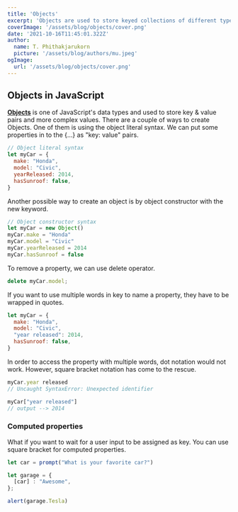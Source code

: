 ```yaml
---
title: 'Objects'
excerpt: 'Objects are used to store keyed collections of different types of data which get more & more complex overtime.'
coverImage: '/assets/blog/objects/cover.png'
date: '2021-10-16T11:45:01.322Z'
author:
  name: T. Phithakjarukorn
  picture: '/assets/blog/authors/mu.jpeg'
ogImage:
  url: '/assets/blog/objects/cover.png'
---
```


## Objects in JavaScript

[**Objects**](https://developer.mozilla.org/en-US/docs/Web/JavaScript/Reference/Global_Objects/Object) is one of JavaScript's data types and used to store key & value pairs and more complex values. There are a couple of ways to create Objects. One of them is using the object literal syntax. We can put some properties in to the {...} as "key: value" pairs.

```js
// Object literal syntax
let myCar = {
  make: "Honda",
  model: "Civic",
  yearReleased: 2014,
  hasSunroof: false,
}
```

Another possible way to create an object is by object constructor with the new keyword.

```js
// Object constructor syntax
let myCar = new Object()
myCar.make = "Honda"
myCar.model = "Civic"
myCar.yearReleased = 2014
myCar.hasSunroof = false
```

To remove a property, we can use delete operator.

```js
delete myCar.model;
```

If you want to use multiple words in key to name a property, they have to be wrapped in quotes.

```js
let myCar = {
  make: "Honda",
  model: "Civic",
  "year released": 2014,
  hasSunroof: false,
}
```

In order to access the property with multiple words, dot notation would not work. However, square bracket notation has come to the rescue.

```js
myCar.year released
// Uncaught SyntaxError: Unexpected identifier

myCar["year released"]
// output --> 2014
```

### Computed properties

What if you want to wait for a user input to be assigned as key. You can use square bracket for computed properties.

```js
let car = prompt("What is your favorite car?")

let garage = {
  [car] : "Awesome",
};

alert(garage.Tesla)
```
